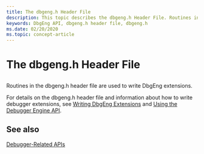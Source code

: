 ```yaml
---
title: The dbgeng.h Header File
description: This topic describes the dbgeng.h Header File. Routines in the dbgeng.h header file are used to write DbgEng extensions.
keywords: DbgEng API, dbgeng.h header file, dbgeng.h
ms.date: 02/20/2020
ms.topic: concept-article
---
```


# The dbgeng.h Header File

## <span id="ddk_the_dbgeng_h_header_file_dbg"></span><span id="DDK_THE_DBGENG_H_HEADER_FILE_DBG"></span>

Routines in the dbgeng.h header file are used to write DbgEng extensions.

For details on the dbgeng.h header file and information about how to write debugger extensions, see [Writing DbgEng Extensions](writing-dbgeng-extensions.md) and [Using the Debugger Engine API](using-the-debugger-engine-api.md).

## See also

[Debugger-Related APIs](debugger-related-apis.md)
